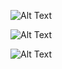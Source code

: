 ![Alt Text](https://preview.redd.it/yvdpldwqxi581.png?width=640&crop=smart&auto=webp&s=30f02d3d227d2ffa249343142e05c25c848cac2c)


![Alt Text](https://i.redd.it/mh2vizl52h581.jpg)

![Alt Text](https://i.redd.it/d6jjthv71l581.png)

